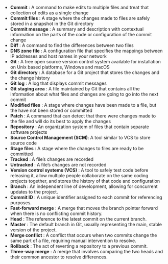 - **Commit** : A command to make edits to multiple files and treat that collection of edits as a single change
- **Commit files** : A stage where the changes made to files are safely stored in a snapshot in the Git directory
- **Commit message** : A summary and description with contextual information on the parts of the code or configuration of the commit change
- **Diff** : A command to find the differences between two files
- **DNS zone file** : A configuration file that specifies the mappings between IP addresses and host names in your network
- **Git** : A free open source version control system available for installation on Unix based platforms, Windows and macOS
- **Git directory** : A database for a Git project that stores the changes and the change history
- **Git log** : A log that displays commit messages 
- **Git staging area** : A file maintained by Git that contains all the information about what files and changes are going to go into the next commit
- **Modified files** : A stage where changes have been made to a file, but the have not been stored or committed 
- **Patch** : A command that can detect that there were changes made to the file and will do its best to apply the changes
- **Repository** : An organization system of files that contain separate software projects 
- **Source Control Management (SCM)**: A tool similar to VCS to store source code
- **Stage files** : A stage where the changes to files are ready to be committed 
- **Tracked** : A file’s changes are recorded
- **Untracked** : A file’s changes are not recorded
- **Version control systems (VCS)** : A tool to safely test code before releasing it, allow multiple people collaborate on the same coding projects together, and stores the history of that code and configuration
- **Branch** : An independent line of development, allowing for concurrent updates to the project.
- **Commit ID** : A unique identifier assigned to each commit for referencing purposes.
- **Fast-forward merge** : A merge that moves the branch pointer forward when there is no conflicting commit history.
- **Head** : The reference to the latest commit on the current branch.
- **Master** : The default branch in Git, usually representing the main, stable version of the project.
- **Merge conflict** : A conflict that occurs when two commits change the same part of a file, requiring manual intervention to resolve.
- **Rollback** : The act of reverting a repository to a previous commit.
- **Three-way merge** : A merge that involves comparing the two heads and their common ancestor to resolve differences.
